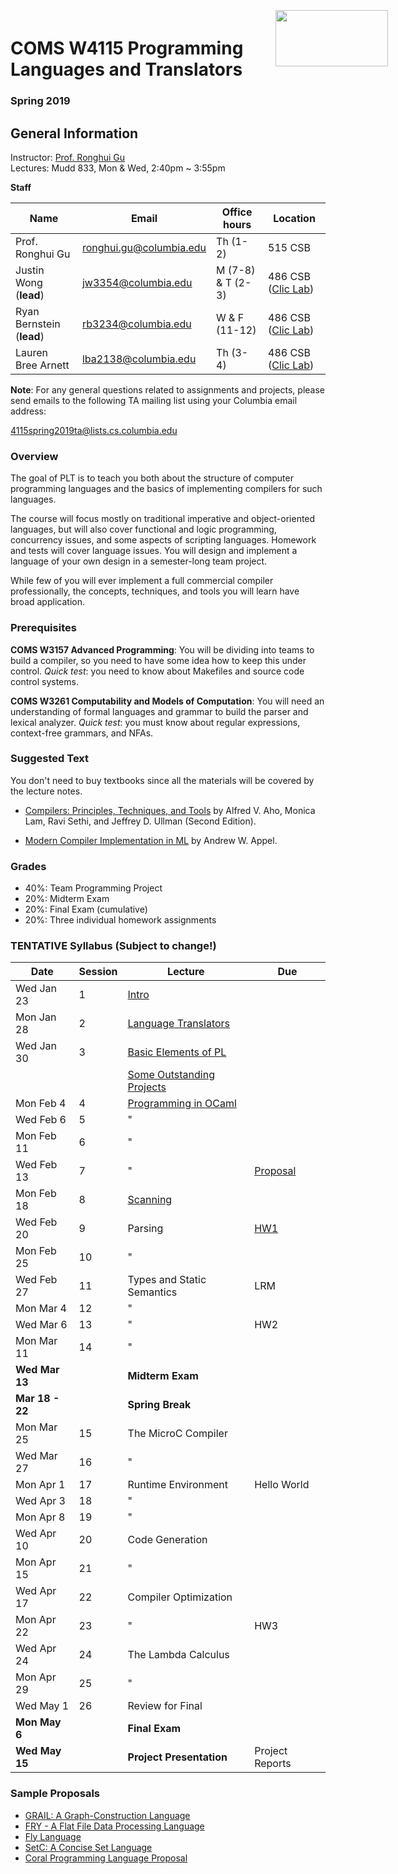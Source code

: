 
<img style="float:right; margin: -5px -100px 0px -100px;" src="https://www.laurenillumination.com/wp-content/uploads/2017/10/logo-columbia.png" width="180" height="90">

# COMS W4115 Programming Languages and Translators

### Spring 2019



## General Information

Instructor: [Prof. Ronghui Gu](https://www.cs.columbia.edu/~rgu/)  
Lectures: Mudd 833, Mon & Wed, 2:40pm ~ 3:55pm  

**Staff**  

| Name      | Email | Office hours | Location |  
| ----------- | ----------- |  ----------- |  ----------- |
| Prof. Ronghui Gu |  ronghui.gu@columbia.edu | Th (1-2) | 515 CSB |
| Justin Wong (**lead**)| jw3354@columbia.edu | M (7-8) & T (2-3) | 486 CSB ([Clic Lab](https://www.cs.columbia.edu/clic/)) |  
| Ryan Bernstein (**lead**)| rb3234@columbia.edu | W & F (11-12) | 486 CSB ([Clic Lab](https://www.cs.columbia.edu/clic/)) |  
| Lauren Bree Arnett | lba2138@columbia.edu | Th (3-4) | 486 CSB ([Clic Lab](https://www.cs.columbia.edu/clic/)) |  

**Note**: For any general questions related to assignments and projects,
please send emails to the following
TA mailing list using your Columbia email address:

4115spring2019ta@lists.cs.columbia.edu

### Overview
The goal of PLT is to teach you both about the structure of computer programming languages and the basics of implementing compilers for such languages.

The course will focus mostly on traditional imperative and object-oriented languages, but will also cover functional and logic programming, concurrency issues, and some aspects of scripting languages. Homework and tests will cover language issues. You will design and implement a language of your own design in a semester-long team project.

While few of you will ever implement a full commercial compiler professionally, the concepts, techniques, and tools you will learn have broad application.

### Prerequisites
**COMS W3157 Advanced Programming**: You will be dividing into teams to build a compiler, so you need to have some idea how to keep this under control. *Quick test*: you need to know about Makefiles and source code control systems.

**COMS W3261 Computability and Models of Computation**: You will need an understanding of formal languages and grammar to build the parser and lexical analyzer. *Quick test*: you must know about regular expressions, context-free grammars, and NFAs.

### Suggested Text
You don't need to buy textbooks since all the materials will be covered by the lecture notes.
- [Compilers: Principles, Techniques, and Tools](https://www.amazon.com/Compilers-Principles-Techniques-Tools-2nd/dp/0321486811)
 by Alfred V. Aho, Monica Lam, Ravi Sethi, and Jeffrey D. Ullman (Second Edition).

- [Modern Compiler Implementation in ML](http://www.cs.princeton.edu/~appel/modern/ml/)
  by Andrew W. Appel.

### Grades
  - 40%: Team Programming Project
  - 20%: Midterm Exam
  - 20%: Final Exam (cumulative)
  - 20%: Three individual homework assignments

### TENTATIVE Syllabus (Subject to change!)

| Date      | Session | Lecture | Due |
| ----------- | ----------- |  ----------- |  ----------- |
| Wed Jan 23  | 1  | [Intro](./lectures/intro.pdf) | |
| Mon Jan 28  | 2  | [Language Translators](./lectures/translators.pdf)  | |
| Wed Jan 30  | 3  | [Basic Elements of PL](./lectures/languages.pdf) | |
|    |   | [Some Outstanding Projects](./lectures/projects.pdf) | |
| Mon Feb 4   | 4  | [Programming in OCaml](./lectures/ocaml.pdf) | |
| Wed Feb 6   | 5  | " | |
| Mon Feb 11  | 6  | "| |
| Wed Feb 13  | 7  | " | [Proposal](./assignments/proposal.html) |
| Mon Feb 18  | 8  | [Scanning](./lectures/scanner.pdf) | |
| Wed Feb 20  | 9  | Parsing | [HW1](./assignments/hw1.html) |
| Mon Feb 25  | 10 | " | |
| Wed Feb 27  | 11 | Types and Static Semantics | LRM|
| Mon Mar 4   | 12 | " | |
| Wed Mar 6   | 13 | " | HW2|
| Mon Mar 11  | 14 | " | |
| **Wed Mar 13**  |    | **Midterm Exam** | |
| **Mar 18 - 22** |    | **Spring Break** | |
| Mon Mar 25  | 15 | The MicroC Compiler | |
| Wed Mar 27  | 16 | " | |
| Mon Apr 1   | 17 | Runtime Environment | Hello World |
| Wed Apr 3   | 18 | " | |
| Mon Apr 8   | 19 | " | |
| Wed Apr 10  | 20 | Code Generation | |
| Mon Apr 15  | 21 | " | |
| Wed Apr 17  | 22 | Compiler Optimization | |
| Mon Apr 22  | 23 | " | HW3 |
| Wed Apr 24  | 24 | The Lambda Calculus | |
| Mon Apr 29  | 25 | " | |
| Wed May 1   | 26 | Review for Final  | |
| **Mon May 6**   |    | **Final Exam**  | |
| **Wed May 15**  |    | **Project Presentation**  | Project Reports |

### Sample Proposals
- [GRAIL: A Graph-Construction Language](http://www.cs.columbia.edu/~sedwards/classes/2017/4115-spring/proposals/GRAIL.pdf)
- [FRY - A Flat File Data Processing Language](http://www.cs.columbia.edu/~sedwards/classes/2014/w4115-fall/proposals/FRY.pdf)
- [Fly Language](http://www.cs.columbia.edu/~sedwards/classes/2016/4115-spring/proposals/Fly.pdf)
- [SetC: A Concise Set Language](http://www.cs.columbia.edu/~sedwards/classes/2017/4115-spring/proposals/SetC.pdf)
- [Coral Programming Language Proposal](http://www.cs.columbia.edu/~sedwards/classes/2018/4115-fall/proposals/Coral.pdf)
